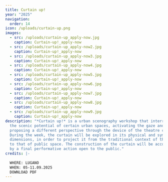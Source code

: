 ```yaml
---
title: Curtain up!
year: "2025"
navigation:
  order: 14
icon: /uploads/curtain-up.png
images:
  - src: /uploads/curtain-up_apply-now.jpg
    caption: Curtain-up!_apply-now
  - src: /uploads/curtain-up_apply-now2.jpg
    caption: Curtain-up!_apply-now
  - src: /uploads/curtain-up_apply-now3.jpg
    caption: Curtain-up!_apply-now
  - src: /uploads/curtain-up_apply-now4.jpg
    caption: Curtain-up!_apply-now
  - src: /uploads/curtain-up_apply-now5.jpg
    caption: Curtain-up!_apply-now
  - src: /uploads/curtain-up_apply-now6.jpg
    caption: Curtain-up!_apply-now
  - src: /uploads/curtain-up_apply-now7.jpg
    caption: Curtain-up!_apply-now
  - src: /uploads/curtain-up_apply-now8.jpg
    caption: Curtain-up!_apply-now
  - src: /uploads/curtain-up_apply-now9.jpg
    caption: Curtain-up!_apply-now
description: "*Curtain up!* is a urban scenography workshop that interrogates
  the scenic potential of certain urban spaces, activating the gaze and
  proposing a different perspective through the device of the theatre curtain.
  During the week, the curtain will be explored in its physical and symbolic
  dimensions, in order to project it from the traditional context of the stage
  to that of public space. The construction of the curtain will be accompanied
  by a final performative action open to the public."
credits: |-
  
  WHERE: LUGANO
  WHEN: 05-11.09.2025
  DOWNLOAD PDF
---
```

